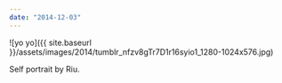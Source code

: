 ```yaml
---
date: "2014-12-03"
---
```


![yo yo]({{ site.baseurl }}/assets/images/2014/tumblr_nfzv8gTr7D1r16syio1_1280-1024x576.jpg)

Self portrait by Riu.
